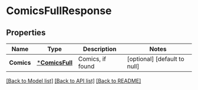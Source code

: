 # ComicsFullResponse

## Properties
Name | Type | Description | Notes
------------ | ------------- | ------------- | -------------
**Comics** | [***ComicsFull**](ComicsFull.md) | Comics, if found | [optional] [default to null]

[[Back to Model list]](../README.md#documentation-for-models) [[Back to API list]](../README.md#documentation-for-api-endpoints) [[Back to README]](../README.md)



